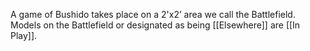 A game of Bushido takes place on a 2'x2’ area we call the Battlefield.  
Models on the Battlefield or designated as being [[Elsewhere]] are [[In Play]].